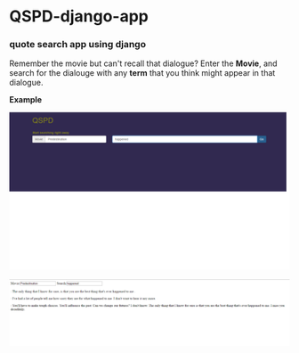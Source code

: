 # QSPD-django-app
### quote search app using django

Remember the movie but can't recall that dialogue? 
Enter the **Movie**, and search for the dialouge with any **term** that you think might appear in that dialogue.


**Example**

![Alt text](qtsearchapp/1.png?raw=true "Search")

![Alt text](qtsearchapp/2.png?raw=true "Result")
